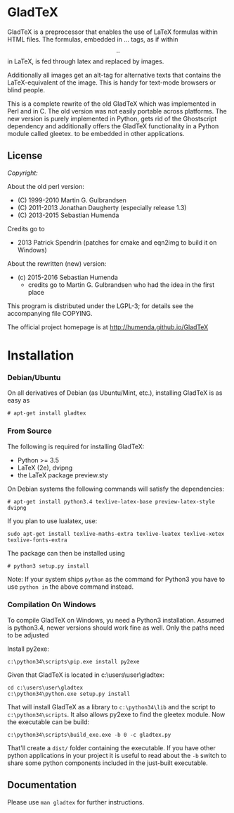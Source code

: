 GladTeX
=======

GladTeX is a preprocessor that enables the use of LaTeX formulas within HTML
files. The formulas, embedded in <eq>...</eq> tags, as if within $$..$$ in LaTeX,
is fed through latex and replaced by images.

Additionally all images get an alt-tag for alternative texts that contains the
LaTeX-equivalent of the image. This is handy for text-mode browsers or blind
people.

This is a complete rewrite of the old GladTeX which was implemented in Perl and
in C. The old version was not easily portable across platforms. The
new version is purely implemented in Python, gets rid of the Ghostscript
dependency and additionally offers the GladTeX functionality in a Python module
called gleetex.  to be embedded in other applications.


License
-------

_Copyright:_

About the old perl version:

- (C) 1999-2010 Martin G. Gulbrandsen
- (C) 2011-2013 Jonathan Daugherty (especially release 1.3)
- (C) 2013-2015 Sebastian Humenda

Credits go to

- 2013 Patrick Spendrin (patches for cmake and eqn2img to build it on Windows)



About the rewritten (new) version:

-   (c) 2015-2016 Sebastian Humenda
    -   credits go to Martin G. Gulbrandsen who had the idea in the first place

This program is distributed under the LGPL-3; for details
see the accompanying file COPYING.

The official project homepage is at <http://humenda.github.io/GladTeX>

Installation
============

### Debian/Ubuntu

On all derivatives of Debian (as Ubuntu/Mint, etc.), installing GladTeX is as
easy as

    # apt-get install gladtex

### From Source

The following is required for installing GladTeX:

-   Python >= 3.5
-   LaTeX (2e), dvipng
-   the LaTeX package preview.sty

On Debian systems the following commands will satisfy the dependencies:

    # apt-get install python3.4 texlive-latex-base preview-latex-style dvipng
    
If you plan to use lualatex, use:

    sudo apt-get install texlive-maths-extra texlive-luatex texlive-xetex texlive-fonts-extra

The package can then be installed using

    # python3 setup.py install

Note: If your system ships `python` as the command for Python3 you have to use
`python in` the above command instead.

### Compilation On Windows

To compile GladTeX on Windows, yu need a Python3 installation. Assumed is
python3.4, newer versions should work fine as well. Only the paths need to be
adjusted

Install py2exe:

    c:\python34\scripts\pip.exe install py2exe

Given that GladTeX is located in c:\users\user\gladtex:

    cd c:\users\user\gladtex
    c:\python34\python.exe setup.py install

That will install GladTeX as a library to `c:\python34\lib` and the script to
`c:\python34\scripts`. It also allows py2exe to find the gleetex module. Now the
executable can be build:

    c:\python34\scripts\build_exe.exe -b 0 -c gladtex.py

That'll create a `dist/` folder containing the executable. If you have other
python applications in your project it is useful to read about the `-b` switch
to share some python components included in the just-built executable.

Documentation
-------------

Please use `man gladtex` for further instructions.


